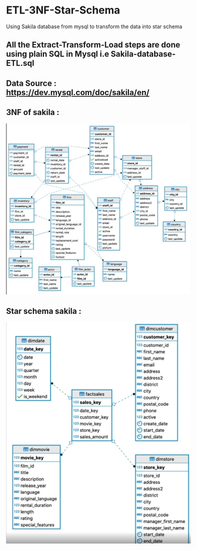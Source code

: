 # ETL-3NF-Star-Schema
Using Sakila database from mysql to transform the data into star schema


## All the Extract-Transform-Load steps are done using plain SQL in Mysql i.e Sakila-database-ETL.sql


## Data Source : https://dev.mysql.com/doc/sakila/en/

## 3NF of sakila : 

![3NF Sakil](https://github.com/biku1998/ETL-3NF-Star-Schema/blob/master/3NF-Sakila.jpg)

## Star schema sakila :

![star schema sakila](https://github.com/biku1998/ETL-3NF-Star-Schema/blob/master/Star-Sakila.jpg)


